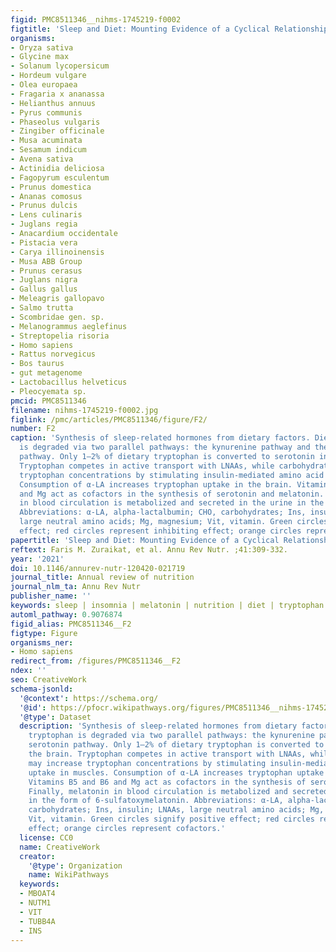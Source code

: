 ```yaml
---
figid: PMC8511346__nihms-1745219-f0002
figtitle: 'Sleep and Diet: Mounting Evidence of a Cyclical Relationship'
organisms:
- Oryza sativa
- Glycine max
- Solanum lycopersicum
- Hordeum vulgare
- Olea europaea
- Fragaria x ananassa
- Helianthus annuus
- Pyrus communis
- Phaseolus vulgaris
- Zingiber officinale
- Musa acuminata
- Sesamum indicum
- Avena sativa
- Actinidia deliciosa
- Fagopyrum esculentum
- Prunus domestica
- Ananas comosus
- Prunus dulcis
- Lens culinaris
- Juglans regia
- Anacardium occidentale
- Pistacia vera
- Carya illinoinensis
- Musa ABB Group
- Prunus cerasus
- Juglans nigra
- Gallus gallus
- Meleagris gallopavo
- Salmo trutta
- Scombridae gen. sp.
- Melanogrammus aeglefinus
- Streptopelia risoria
- Homo sapiens
- Rattus norvegicus
- Bos taurus
- gut metagenome
- Lactobacillus helveticus
- Pleocyemata sp.
pmcid: PMC8511346
filename: nihms-1745219-f0002.jpg
figlink: /pmc/articles/PMC8511346/figure/F2/
number: F2
caption: 'Synthesis of sleep-related hormones from dietary factors. Dietary tryptophan
  is degraded via two parallel pathways: the kynurenine pathway and the serotonin
  pathway. Only 1–2% of dietary tryptophan is converted to serotonin in the brain.
  Tryptophan competes in active transport with LNAAs, while carbohydrates may increase
  tryptophan concentrations by stimulating insulin-mediated amino acid uptake in muscles.
  Consumption of α-LA increases tryptophan uptake in the brain. Vitamins B5 and B6
  and Mg act as cofactors in the synthesis of serotonin and melatonin. Finally, melatonin
  in blood circulation is metabolized and secreted in the urine in the form of 6-sulfatoxymelatonin.
  Abbreviations: α-LA, alpha-lactalbumin; CHO, carbohydrates; Ins, insulin; LNAAs,
  large neutral amino acids; Mg, magnesium; Vit, vitamin. Green circles signify positive
  effect; red circles represent inhibiting effect; orange circles represent cofactors.'
papertitle: 'Sleep and Diet: Mounting Evidence of a Cyclical Relationship.'
reftext: Faris M. Zuraikat, et al. Annu Rev Nutr. ;41:309-332.
year: '2021'
doi: 10.1146/annurev-nutr-120420-021719
journal_title: Annual review of nutrition
journal_nlm_ta: Annu Rev Nutr
publisher_name: ''
keywords: sleep | insomnia | melatonin | nutrition | diet | tryptophan
automl_pathway: 0.9076874
figid_alias: PMC8511346__F2
figtype: Figure
organisms_ner:
- Homo sapiens
redirect_from: /figures/PMC8511346__F2
ndex: ''
seo: CreativeWork
schema-jsonld:
  '@context': https://schema.org/
  '@id': https://pfocr.wikipathways.org/figures/PMC8511346__nihms-1745219-f0002.html
  '@type': Dataset
  description: 'Synthesis of sleep-related hormones from dietary factors. Dietary
    tryptophan is degraded via two parallel pathways: the kynurenine pathway and the
    serotonin pathway. Only 1–2% of dietary tryptophan is converted to serotonin in
    the brain. Tryptophan competes in active transport with LNAAs, while carbohydrates
    may increase tryptophan concentrations by stimulating insulin-mediated amino acid
    uptake in muscles. Consumption of α-LA increases tryptophan uptake in the brain.
    Vitamins B5 and B6 and Mg act as cofactors in the synthesis of serotonin and melatonin.
    Finally, melatonin in blood circulation is metabolized and secreted in the urine
    in the form of 6-sulfatoxymelatonin. Abbreviations: α-LA, alpha-lactalbumin; CHO,
    carbohydrates; Ins, insulin; LNAAs, large neutral amino acids; Mg, magnesium;
    Vit, vitamin. Green circles signify positive effect; red circles represent inhibiting
    effect; orange circles represent cofactors.'
  license: CC0
  name: CreativeWork
  creator:
    '@type': Organization
    name: WikiPathways
  keywords:
  - MBOAT4
  - NUTM1
  - VIT
  - TUBB4A
  - INS
---
```

